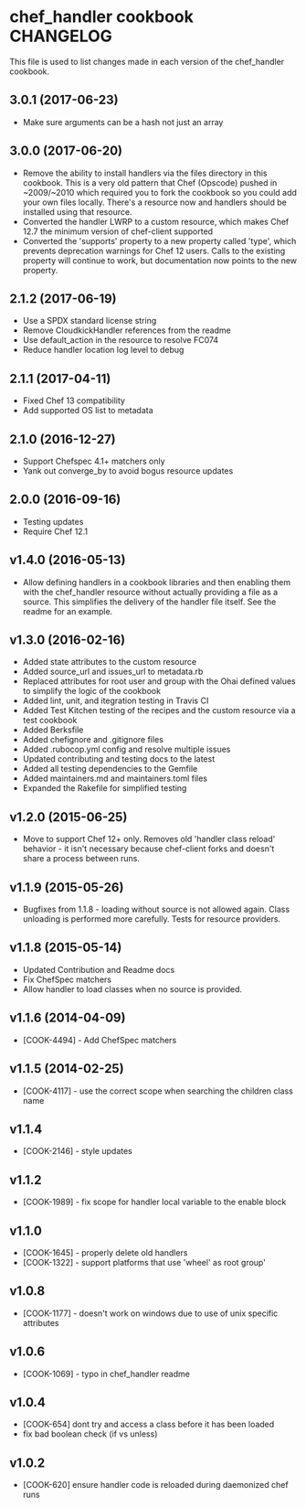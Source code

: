 # chef_handler cookbook CHANGELOG

This file is used to list changes made in each version of the chef_handler cookbook.

## 3.0.1 (2017-06-23)

- Make sure arguments can be a hash not just an array

## 3.0.0 (2017-06-20)

- Remove the ability to install handlers via the files directory in this cookbook. This is a very old pattern that Chef (Opscode) pushed in ~2009/~2010 which required you to fork the cookbook so you could add your own files locally. There's a resource now and handlers should be installed using that resource.
- Converted the handler LWRP to a custom resource, which makes Chef 12.7 the minimum version of chef-client supported
- Converted the 'supports' property to a new property called 'type', which prevents deprecation warnings for Chef 12 users. Calls to the existing property will continue to work, but documentation now points to the new property.

## 2.1.2 (2017-06-19)

- Use a SPDX standard license string
- Remove CloudkickHandler references from the readme
- Use default_action in the resource to resolve FC074
- Reduce handler location log level to debug

## 2.1.1 (2017-04-11)

- Fixed Chef 13 compatibility
- Add supported OS list to metadata

## 2.1.0 (2016-12-27)

- Support Chefspec 4.1+ matchers only
- Yank out converge_by to avoid bogus resource updates

## 2.0.0 (2016-09-16)
- Testing updates
- Require Chef 12.1

## v1.4.0 (2016-05-13)

- Allow defining handlers in a cookbook libraries and then enabling them with the chef_handler resource without actually providing a file as a source. This simplifies the delivery of the handler file itself. See the readme for an example.

## v1.3.0 (2016-02-16)

- Added state attributes to the custom resource
- Added source_url and issues_url to metadata.rb
- Replaced attributes for root user and group with the Ohai defined values to simplify the logic of the cookbook
- Added lint, unit, and itegration testing in Travis CI
- Added Test Kitchen testing of the recipes and the custom resource via a test cookbook
- Added Berksfile
- Added chefignore and .gitignore files
- Added .rubocop.yml config and resolve multiple issues
- Updated contributing and testing docs to the latest
- Added all testing dependencies to the Gemfile
- Added maintainers.md and maintainers.toml files
- Expanded the Rakefile for simplified testing

## v1.2.0 (2015-06-25)

- Move to support Chef 12+ only. Removes old 'handler class reload' behavior - it isn't necessary because chef-client forks and doesn't share a process between runs.

## v1.1.9 (2015-05-26)

- Bugfixes from 1.1.8 - loading without source is not allowed again. Class unloading is performed more carefully. Tests for resource providers.

## v1.1.8 (2015-05-14)

- Updated Contribution and Readme docs
- Fix ChefSpec matchers
- Allow handler to load classes when no source is provided.

## v1.1.6 (2014-04-09)

- [COOK-4494] - Add ChefSpec matchers

## v1.1.5 (2014-02-25)

- [COOK-4117] - use the correct scope when searching the children class name

## v1.1.4

- [COOK-2146] - style updates

## v1.1.2

- [COOK-1989] - fix scope for handler local variable to the enable block

## v1.1.0

- [COOK-1645] - properly delete old handlers
- [COOK-1322] - support platforms that use 'wheel' as root group'

## v1.0.8

- [COOK-1177] - doesn't work on windows due to use of unix specific attributes

## v1.0.6

- [COOK-1069] - typo in chef_handler readme

## v1.0.4

- [COOK-654] dont try and access a class before it has been loaded
- fix bad boolean check (if vs unless)

## v1.0.2

- [COOK-620] ensure handler code is reloaded during daemonized chef runs
